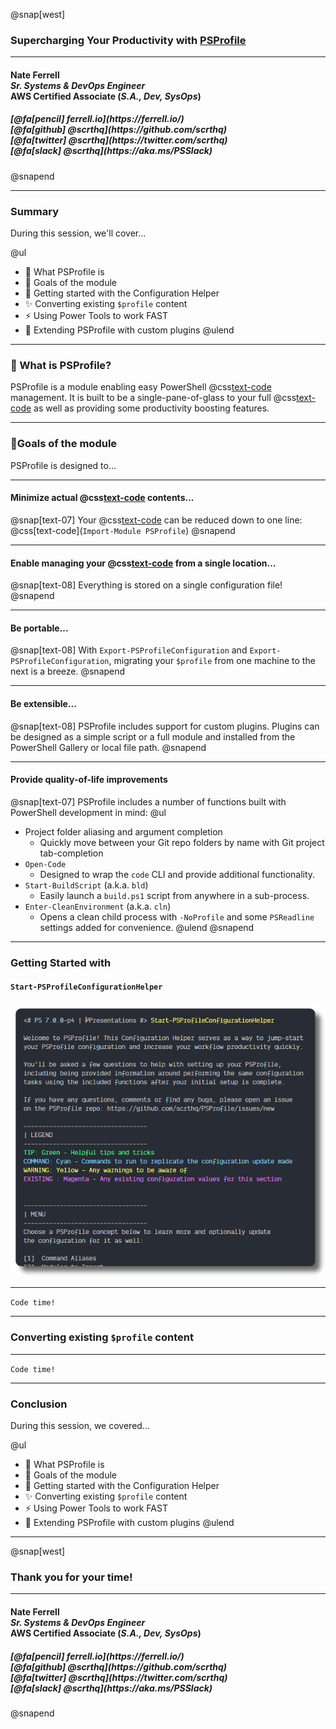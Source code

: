 @snap[west]
<h3>Supercharging Your Productivity with <a href='https://github.com/scrthq/PSProfile/'>PSProfile</a></h3>
<hr>
<h4>Nate Ferrell<br><i>Sr. Systems & DevOps Engineer</i><br>AWS Certified Associate (<i>S.A., Dev, SysOps</i>)</h4>
<h5>[@fa[pencil] ferrell.io](https://ferrell.io/)<br>[@fa[github] @scrthq](https://github.com/scrthq)<br>[@fa[twitter] @scrthq](https://twitter.com/scrthq)<br>[@fa[slack] @scrthq](https://aka.ms/PSSlack)</h5>
@snapend

---

### Summary

During this session, we'll cover...

@ul
- 🤔 What PSProfile is
- 💪 Goals of the module
- 🚀 Getting started with the Configuration Helper
- ✨ Converting existing `$profile` content
- ⚡ Using Power Tools to work FAST
- 🔌 Extending PSProfile with custom plugins
@ulend

---

### 🤔 What is PSProfile?

PSProfile is a module enabling easy PowerShell @css[text-code](`$profile`) management. It is built to be a single-pane-of-glass to your full @css[text-code](`$profile`) as well as providing some productivity boosting features.

---

### 💪Goals of the module

PSProfile is designed to...

---

#### Minimize actual @css[text-code](`$profile`) contents...

@snap[text-07]
Your @css[text-code](`$profile`) can be reduced down to one line:<br/>@css[text-code](`Import-Module PSProfile`)
@snapend

---

#### Enable managing your @css[text-code](`$profile`) from a single location...

@snap[text-08]
Everything is stored on a single configuration file!
@snapend

---

#### Be portable...
@snap[text-08]
With `Export-PSProfileConfiguration` and `Export-PSProfileConfiguration`, migrating your `$profile` from one machine to the next is a breeze.
@snapend

---

#### Be extensible...

@snap[text-08]
PSProfile includes support for custom plugins. Plugins can be designed as a simple script or a full module and installed from the PowerShell Gallery or local file path.
@snapend

---

#### Provide quality-of-life improvements

@snap[text-07]
PSProfile includes a number of functions built with PowerShell development in mind:
@ul
- Project folder aliasing and argument completion
    - Quickly move between your Git repo folders by name with Git project tab-completion
- `Open-Code`
    - Designed to wrap the `code` CLI and provide additional functionality.
- `Start-BuildScript` (a.k.a. `bld`)
    - Easily launch a `build.ps1` script from anywhere in a sub-process.
- `Enter-CleanEnvironment` (a.k.a. `cln`)
    - Opens a clean child process with `-NoProfile` and some `PSReadline` settings added for convenience.
@ulend
@snapend

---

### Getting Started with

#### `Start-PSProfileConfigurationHelper`

![Start-PSProfileConfigurationHelper](assets/img/Start-PSProfileConfigurationHelper.png)

---

`Code time!`

---

### Converting existing `$profile` content

---

`Code time!`

---

### Conclusion

During this session, we covered...

@ul
- 🤔 What PSProfile is
- 💪 Goals of the module
- 🚀 Getting started with the Configuration Helper
- ✨ Converting existing `$profile` content
- ⚡ Using Power Tools to work FAST
- 🔌 Extending PSProfile with custom plugins
@ulend

---

@snap[west]
<h3>Thank you for your time!</h3>
<hr>
<h4>Nate Ferrell<br><i>Sr. Systems & DevOps Engineer</i><br>AWS Certified Associate (<i>S.A., Dev, SysOps</i>)</h4>
<h5>[@fa[pencil] ferrell.io](https://ferrell.io/)<br>[@fa[github] @scrthq](https://github.com/scrthq)<br>[@fa[twitter] @scrthq](https://twitter.com/scrthq)<br>[@fa[slack] @scrthq](https://aka.ms/PSSlack)</h5>
@snapend

